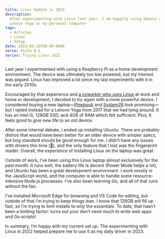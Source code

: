 ```yaml
---
title: Linux Update in 2023
description:
  After experimenting with Linux last year, I am happily using Ubuntu on a
  Lenovo Yoga as my personal computer
tags:
  - Articles
  - Linux
  - Setup
date: 2023-05-16T08:49-0400
verse: Psalm 8:1
series: Trying Linux 2022
---
```


Last year I experimented with using a Raspberry Pi as a home development
environment. The device was ultimately too low powered, but my interest was
piqued. Linux has improved a lot since my last experiments with it in the early
2010s.

Encouraged by that experience and
[a coworker who uses Linux](https://definingterms.com/) at work and home or
development, I decided to try again with a more powerful device. I considered
buying a new laptop—[Pinebook](https://www.pine64.org/pinebook-pro/) and
[System76](https://system76.com/laptops-ultraportables) look promising—but I
opted instead for a Lenovo Yoga from 2017 that we had lying around. It has an
Intel i5, 128GB SSD, and 4GB of RAM which felt sufficient. Plus, it feels good
to give new life to an old device.

After some internal debate, I ended up installing Ubuntu. There are probably
distros that would have been better for an older device with simpler specs, but
bog standard should be good enough for me. I didn’t have any issues with drivers
this time (🙌), and the only feature that I lost was the fingerprint reader.
Overall, the experience of installing Linux on the laptop was great.

Outside of work, I’ve been using this Linux laptop almost exclusively for the
past month. It runs well, the battery life is decent (Power Mode helps a lot),
and Ubuntu has been a great development environment. I work mostly in the
JavaScript world, and the computer is able to handle some resource-intensive
Node.js processes. I’ve also been learning Go, and all of that runs without the
fan.

I’ve installed Microsoft Edge for browsing and VS Code for editing, but outside
of that I’m trying to keep things lean. I know that 128GB will fill up fast, so
I’m trying to limit installs to only the essentials. To date, that hasn’t been a
limiting factor: turns out your don’t need much to write web apps and Go
scripts!

In summary, I’m happy with my current set up. The experimenting with Linux in
2022 helped prepare me to use it as my daily driver in 2023.
